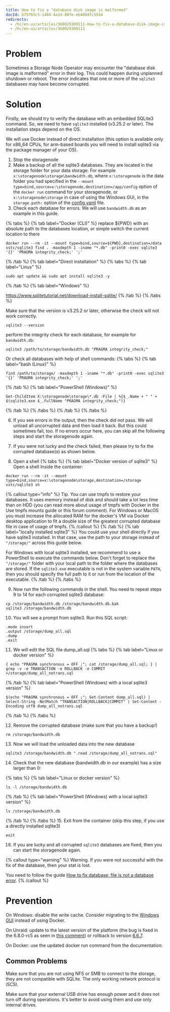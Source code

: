 ```yaml
---
title: How to fix a "database disk image is malformed"
docId: b75703c5-1484-4a1d-88fe-eb489dfc5554
redirects:
  - /hc/en-us/articles/360029309111-How-to-fix-a-database-disk-image-is-malformed
  - /hc/en-us/articles/360029309111
---
```

# Problem
Sometimes a Storage Node Operator may encounter the "database disk image is malformed" error in their log. This could happen during unplanned shutdown or reboot. The error indicates that one or more of the `sqlite3` databases may have become corrupted.

# Solution
Firstly, we should try to verify the database with an embedded SQLite3 command. So, we need to have `sqlite3` installed (v3.25.2 or later). The installation steps depend on the OS.

We will use Docker instead of direct installation (this option is available only for x86_64 CPUs, for arm-based boards you will need to install sqlite3 via the package manager of your OS).

1. Stop the storagenode
2. Make a backup of all the sqlite3 databases. They are located in the storage folder for your data storage. For example `x:\storagenode\storage\bandwidth.db`, where `x:\storagenode` is the data folder you had specified in the `--mount type=bind,source=x:\storagenode,destination=/app/config` option of the `docker run` command for your storagenode, or `x:\storagenode\storage` in case of using the Windows GUI, in the `storage.path:` option of the [config.yaml](docId:gDXZgLlP_rcSW8SuflgqS) file.
3. Check each database for errors. We will use `bandwidth.db` as an example in this guide.

{% tabs %}
{% tab label="Docker (CLI)" %}
replace ${PWD} with an absolute path to the databases location, or simple switch the current location to there
```
docker run --rm -it --mount type=bind,source=${PWD},destination=/data sstc/sqlite3 find . -maxdepth 1 -iname "*.db" -print0 -exec sqlite3 '{}' 'PRAGMA integrity_check;' ';'
```
{% /tab %}
{% tab label="Direct installation" %}
{% tabs %}
{% tab label="Linux" %}
```
sudo apt update && sudo apt install sqlite3 -y
```
{% /tab %}
{% tab label="Windows" %}

https://www.sqlitetutorial.net/download-install-sqlite/
{% /tab %}
{% /tabs %}

Make sure that the version is v3.25.2 or later, otherwise the check will not work correctly.
```
sqlite3 --version
```
perform the integrity check for each database, for example for `bandwidth.db`:
```
sqlite3 /path/to/storage/bandwidth.db "PRAGMA integrity_check;"
```

Or check all databases with help of shell commands:
{% tabs %}
{% tab label="bash (Linux)" %}
```
find /path/to/storage/ -maxdepth 1 -iname "*.db" -print0 -exec sqlite3 '{}' 'PRAGMA integrity_check;' ';'
```
{% /tab %}
{% tab label="PowerShell (Windows)" %}
```
Get-ChildItem X:\storagenode\storage\*.db -File | %{$_.Name + " " + $(sqlite3.exe $_.FullName "PRAGMA integrity_check;")}
```
{% /tab %}
{% /tabs %}
{% /tab %}
{% /tabs %}

6. If you see errors in the output, then the check did not pass. We will unload all uncorrupted data and then load it back. But this could sometimes fail, too. If no errors occur here, you can skip all the following steps and start the storagenode again.
7. If you were not lucky and the check failed, then please try to fix the corrupted database(s) as shown below.

8. Open a shell
{% tabs %}
{% tab label="Docker version of sqlite3" %}
Open a shell Inside the container:
```
docker run --rm -it --mount type=bind,source=x:\storagenode\storage,destination=/storage sstc/sqlite3 sh
```
{% callout type="info" %}
Tip. You can use tmpfs to restore your databases. It uses memory instead of disk and should take a lot less time than on HDD (you can read more about usage of tmpfs with Docker in the Use tmpfs mounts guide or this forum comment). For Windows or MacOS you must increase the allocated RAM for the docker's VM via Docker desktop application to fit a double size of the greatest corrupted database file in case of usage of tmpfs.
{% /callout %}
{% /tab %}
{% tab label="locally installed sqlite3" %}
You could use your shell directly if you have sqlite3 installed. In that case, use the path to your storage instead of `"/storage/"` across this guide below.

For Windows with local sqlite3 installed, we recommend to use a PowerShell to execute the commands below. Don't forget to replace the `"/storage/"` folder with your local path to the folder where the databases are stored. If the `sqlite3.exe` executable is not in the system variable `PATH`, then you should specify the full path to it or run from the location of the executable.
{% /tab %}
{% /tabs %}

9. Now run the following commands in the shell. You need to repeat steps 9 to 14 for each corrupted sqlite3 database:
```
cp /storage/bandwidth.db /storage/bandwidth.db.bak
sqlite3 /storage/bandwidth.db
```

10. You will see a prompt from sqlite3. Run this SQL script:
```
.mode insert
.output /storage/dump_all.sql
.dump
.exit
```

11. We will edit the SQL file dump_all.sql
{% tabs %}
{% tab label="Linux or docker version" %}
```
{ echo "PRAGMA synchronous = OFF ;"; cat /storage/dump_all.sql; } | grep -v -e TRANSACTION -e ROLLBACK -e COMMIT >/storage/dump_all_notrans.sql
```
{% /tab %}
{% tab label="PowerShell (Windows) with a local sqlite3 version" %}
```
$(echo "PRAGMA synchronous = OFF ;"; Get-Content dump_all.sql) | Select-String -NotMatch "TRANSACTION|ROLLBACK|COMMIT" | Set-Content -Encoding utf8 dump_all_notrans.sql
```
{% /tab %}
{% /tabs %}

12. Remove the corrupted database (make sure that you have a backup!)
```
rm /storage/bandwidth.db
```

13. Now we will load the unloaded data into the new database
```
sqlite3 /storage/bandwidth.db ".read /storage/dump_all_notrans.sql"
```

14. Check that the new database (bandwidth.db in our example) has a size larger than 0:

{% tabs %}
{% tab label="Linux or docker version" %}
```
ls -l /storage/bandwidth.db
```
{% /tab %}
{% tab label="PowerShell (Windows) with a local sqlite3 version" %}
```
ls /storage/bandwidth.db
```
{% /tab %}
{% /tabs %}
15. Exit from the container (skip this step, if you use a directly installed sqlite3)
```
exit
```
16. If you are lucky and all corrupted `sqlite3` databases are fixed, then you can start the storagenode again.

{% callout type="warning" %}
Warning. If you were not successful with the fix of the database, then your stat is lost.

You need to follow the guide [How to fix database: file is not a database error](docId:f8bed9a6-755f-4860-a5bb-ce2b1a51f8b0).
{% /callout %}

# Prevention
On Windows: disable the write cache. Consider migrating to the [Windows GUI](docId:LAtWfg_LTgbI5yJ8PILUI) instead of using Docker.

On Unraid: update to the latest version of the platform (the bug is fixed in the 6.8.0-rc5 as seen in [this comment](https://forums.unraid.net/bug-reports/prereleases/sqlite-data-corruption-testing-r664/page/4/?tab=comments#comment-6650)) or rollback to version [6.6.7](https://forums.unraid.net/topic/80439-downgraded-back-to-667-due-to-sqlite-corruption/).

On Docker: use the updated docker run command from the documentation: [](docId:EW9B_0fJujL3Z5aTLUW7d)

## Common Problems
Make sure that you are not using NFS or SMB to connect to the storage, they are not compatible with SQLite. The only working network protocol is iSCSI.

Make sure that your external USB drive has enough power and it does not turn off during operations. It's better to avoid using them and use only internal drives.